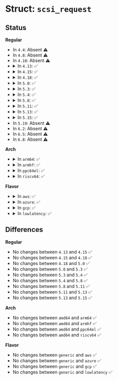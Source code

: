 # Struct: <code>scsi_request</code>

## Status
<b>Regular</b>
<ul>
<li>
In <code>4.4</code>: Absent ⚠️
</li>
<li>
In <code>4.8</code>: Absent ⚠️
</li>
<li>
In <code>4.10</code>: Absent ⚠️
</li>
<li>
<details>
<summary>In <code>4.13</code>: ✅</summary>

```c
struct scsi_request {
    unsigned char __cmd[16];
    unsigned char *cmd;
    short unsigned int cmd_len;
    int result;
    unsigned int sense_len;
    unsigned int resid_len;
    int retries;
    void *sense;
};
```
</details>
</li>
<li>
<details>
<summary>In <code>4.15</code>: ✅</summary>

```c
struct scsi_request {
    unsigned char __cmd[16];
    unsigned char *cmd;
    short unsigned int cmd_len;
    int result;
    unsigned int sense_len;
    unsigned int resid_len;
    int retries;
    void *sense;
};
```
</details>
</li>
<li>
<details>
<summary>In <code>4.18</code>: ✅</summary>

```c
struct scsi_request {
    unsigned char __cmd[16];
    unsigned char *cmd;
    short unsigned int cmd_len;
    int result;
    unsigned int sense_len;
    unsigned int resid_len;
    int retries;
    void *sense;
};
```
</details>
</li>
<li>
<details>
<summary>In <code>5.0</code>: ✅</summary>

```c
struct scsi_request {
    unsigned char __cmd[16];
    unsigned char *cmd;
    short unsigned int cmd_len;
    int result;
    unsigned int sense_len;
    unsigned int resid_len;
    int retries;
    void *sense;
};
```
</details>
</li>
<li>
<details>
<summary>In <code>5.3</code>: ✅</summary>

```c
struct scsi_request {
    unsigned char __cmd[16];
    unsigned char *cmd;
    short unsigned int cmd_len;
    int result;
    unsigned int sense_len;
    unsigned int resid_len;
    int retries;
    void *sense;
};
```
</details>
</li>
<li>
<details>
<summary>In <code>5.4</code>: ✅</summary>

```c
struct scsi_request {
    unsigned char __cmd[16];
    unsigned char *cmd;
    short unsigned int cmd_len;
    int result;
    unsigned int sense_len;
    unsigned int resid_len;
    int retries;
    void *sense;
};
```
</details>
</li>
<li>
<details>
<summary>In <code>5.8</code>: ✅</summary>

```c
struct scsi_request {
    unsigned char __cmd[16];
    unsigned char *cmd;
    short unsigned int cmd_len;
    int result;
    unsigned int sense_len;
    unsigned int resid_len;
    int retries;
    void *sense;
};
```
</details>
</li>
<li>
<details>
<summary>In <code>5.11</code>: ✅</summary>

```c
struct scsi_request {
    unsigned char __cmd[16];
    unsigned char *cmd;
    short unsigned int cmd_len;
    int result;
    unsigned int sense_len;
    unsigned int resid_len;
    int retries;
    void *sense;
};
```
</details>
</li>
<li>
<details>
<summary>In <code>5.13</code>: ✅</summary>

```c
struct scsi_request {
    unsigned char __cmd[16];
    unsigned char *cmd;
    short unsigned int cmd_len;
    int result;
    unsigned int sense_len;
    unsigned int resid_len;
    int retries;
    void *sense;
};
```
</details>
</li>
<li>
<details>
<summary>In <code>5.15</code>: ✅</summary>

```c
struct scsi_request {
    unsigned char __cmd[16];
    unsigned char *cmd;
    short unsigned int cmd_len;
    int result;
    unsigned int sense_len;
    unsigned int resid_len;
    int retries;
    void *sense;
};
```
</details>
</li>
<li>
In <code>5.19</code>: Absent ⚠️
</li>
<li>
In <code>6.2</code>: Absent ⚠️
</li>
<li>
In <code>6.5</code>: Absent ⚠️
</li>
<li>
In <code>6.8</code>: Absent ⚠️
</li>
</ul>
<b>Arch</b>
<ul>
<li>
<details>
<summary>In <code>arm64</code>: ✅</summary>

```c
struct scsi_request {
    unsigned char __cmd[16];
    unsigned char *cmd;
    short unsigned int cmd_len;
    int result;
    unsigned int sense_len;
    unsigned int resid_len;
    int retries;
    void *sense;
};
```
</details>
</li>
<li>
<details>
<summary>In <code>armhf</code>: ✅</summary>

```c
struct scsi_request {
    unsigned char __cmd[16];
    unsigned char *cmd;
    short unsigned int cmd_len;
    int result;
    unsigned int sense_len;
    unsigned int resid_len;
    int retries;
    void *sense;
};
```
</details>
</li>
<li>
<details>
<summary>In <code>ppc64el</code>: ✅</summary>

```c
struct scsi_request {
    unsigned char __cmd[16];
    unsigned char *cmd;
    short unsigned int cmd_len;
    int result;
    unsigned int sense_len;
    unsigned int resid_len;
    int retries;
    void *sense;
};
```
</details>
</li>
<li>
<details>
<summary>In <code>riscv64</code>: ✅</summary>

```c
struct scsi_request {
    unsigned char __cmd[16];
    unsigned char *cmd;
    short unsigned int cmd_len;
    int result;
    unsigned int sense_len;
    unsigned int resid_len;
    int retries;
    void *sense;
};
```
</details>
</li>
</ul>
<b>Flavor</b>
<ul>
<li>
<details>
<summary>In <code>aws</code>: ✅</summary>

```c
struct scsi_request {
    unsigned char __cmd[16];
    unsigned char *cmd;
    short unsigned int cmd_len;
    int result;
    unsigned int sense_len;
    unsigned int resid_len;
    int retries;
    void *sense;
};
```
</details>
</li>
<li>
<details>
<summary>In <code>azure</code>: ✅</summary>

```c
struct scsi_request {
    unsigned char __cmd[16];
    unsigned char *cmd;
    short unsigned int cmd_len;
    int result;
    unsigned int sense_len;
    unsigned int resid_len;
    int retries;
    void *sense;
};
```
</details>
</li>
<li>
<details>
<summary>In <code>gcp</code>: ✅</summary>

```c
struct scsi_request {
    unsigned char __cmd[16];
    unsigned char *cmd;
    short unsigned int cmd_len;
    int result;
    unsigned int sense_len;
    unsigned int resid_len;
    int retries;
    void *sense;
};
```
</details>
</li>
<li>
<details>
<summary>In <code>lowlatency</code>: ✅</summary>

```c
struct scsi_request {
    unsigned char __cmd[16];
    unsigned char *cmd;
    short unsigned int cmd_len;
    int result;
    unsigned int sense_len;
    unsigned int resid_len;
    int retries;
    void *sense;
};
```
</details>
</li>
</ul>

## Differences
<b>Regular</b>
<ul>
<li>
No changes between <code>4.13</code> and <code>4.15</code> ✅
</li>
<li>
No changes between <code>4.15</code> and <code>4.18</code> ✅
</li>
<li>
No changes between <code>4.18</code> and <code>5.0</code> ✅
</li>
<li>
No changes between <code>5.0</code> and <code>5.3</code> ✅
</li>
<li>
No changes between <code>5.3</code> and <code>5.4</code> ✅
</li>
<li>
No changes between <code>5.4</code> and <code>5.8</code> ✅
</li>
<li>
No changes between <code>5.8</code> and <code>5.11</code> ✅
</li>
<li>
No changes between <code>5.11</code> and <code>5.13</code> ✅
</li>
<li>
No changes between <code>5.13</code> and <code>5.15</code> ✅
</li>
</ul>
<b>Arch</b>
<ul>
<li>
No changes between <code>amd64</code> and <code>arm64</code> ✅
</li>
<li>
No changes between <code>amd64</code> and <code>armhf</code> ✅
</li>
<li>
No changes between <code>amd64</code> and <code>ppc64el</code> ✅
</li>
<li>
No changes between <code>amd64</code> and <code>riscv64</code> ✅
</li>
</ul>
<b>Flavor</b>
<ul>
<li>
No changes between <code>generic</code> and <code>aws</code> ✅
</li>
<li>
No changes between <code>generic</code> and <code>azure</code> ✅
</li>
<li>
No changes between <code>generic</code> and <code>gcp</code> ✅
</li>
<li>
No changes between <code>generic</code> and <code>lowlatency</code> ✅
</li>
</ul>
